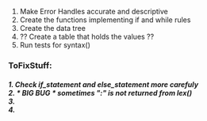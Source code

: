 1. Make Error Handles accurate and descriptive
2. Create the functions implementing if and while rules
3. Create the data tree
4. ?? Create a table that holds the values ??
5. Run tests for syntax()


**<h3>ToFixStuff:</h3>**
    <h5><p>1. Check if_statement and else_statement more carefuly
    <br>2. * *BIG BUG* * sometimes ":" is not returned from lex()
    <br>3.
    <br>4.
    </h5>
